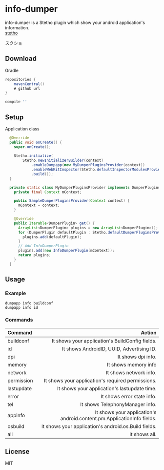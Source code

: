 # info-dumper
info-dumper is a Stetho plugin which show your android application's information.  
[stetho](http://facebook.github.io/stetho/)

スクショ 

## Download 

Gradle
``` groovy
repositories {
    mavenCentral()
    # github url
} 

compile ''
``` 

## Setup 
Application class
```java
  @Override
  public void onCreate() {
    super.onCreate();
    
    Stetho.initialize(
        Stetho.newInitializerBuilder(context)
            .enableDumpapp(new MyDumperPluginsProvider(context))
            .enableWebKitInspector(Stetho.defaultInspectorModulesProvider(context))
            .build());
  }

  private static class MyDumperPluginsProvider implements DumperPluginsProvider {
    private final Context mContext;

    public SampleDumperPluginsProvider(Context context) {
      mContext = context;
    }

    @Override
    public Iterable<DumperPlugin> get() {
      ArrayList<DumperPlugin> plugins = new ArrayList<DumperPlugin>();
      for (DumperPlugin defaultPlugin : Stetho.defaultDumperPluginsProvider(mContext).get()) {
        plugins.add(defaultPlugin);
      }
      // Add InfoDumperPlugin
      plugins.add(new InfoDumperPlugin(mContext));
      return plugins;
    }
  }
``` 

## Usage 

### Example
```
dumpapp info buildconf
dumpapp info id
```

### Commands
| Command | Action |
|:-----------|------------:|
| buildconf   |It shows your application's BuildConfig fields.|
| id     | It shows AndroidID, UUID, Advertising ID. |
| dpi       |        It shows dpi info. |
| memory         |  It shows memory info|
| network    |     It shows network info. |
| permission       |  It shows your application's required permissions. |
| lastupdate    |     It shows your application's lastupdate time. |
| error    |     It shows error state info. |
| tel    |     It shows TelephonyManager info. |
| appinfo    |     It shows your application's android.content.pm.ApplicationInfo fields. |
| osbuild    |    It shows your application's android.os.Build fields.|
| all    |     It shows all. |



## License
MIT
